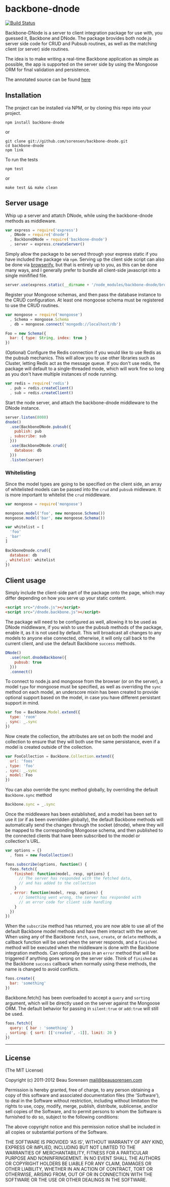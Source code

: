 # backbone-dnode 

[![Build Status](https://secure.travis-ci.org/sorensen/backbone-dnode.png)](http://travis-ci.org/sorensen/backbone-dnode) 
    

Backbone-DNode is a server to client integration package for use with, you guessed it, 
Backbone and DNode. The package brovides both node.js server side code for CRUD and 
Pubsub routines, as well as the matching client (or server) side routines.

The idea is to make writing a real-time Backbone application as simple as possible, 
the app is supported on the server side by using the Mongoose ORM for final validation
and persistence.

The annotated source can be found [here](http://sorensen.com/backbone-dnode/dnode.backbone.html)


## Installation

The project can be installed via NPM, or by cloning this repo into your project.

    npm install backbone-dnode

or

    git clone git://github.com/sorensen/backbone-dnode.git
    cd backbone-dnode
    npm link


To run the tests

    npm test

or

    make test && make clean


## Server usage

Whip up a server and attatch DNode, while using the backbone-dnode
methods as middleware.

```javascript
var express = require('express')
  , DNode = require('dnode')
  , BackboneDNode = require('backbone-dnode')
  , server = express.createServer()
```

Simply allow the package to be served through your express static if 
you have included the package via `npm`. Serving up the client side script 
can also be done via [browserify](https://github.com/substack/node-browserify), 
but that is entirely up to you, as this can be done many ways, and I generally 
prefer to bundle all client-side javascript into a single minifified file.

```javascript
server.use(express.static(__dirname + '/node_modules/backbone-dnode/browser'))
```

Register your Mongoose schemas, and then pass the database 
instance to the CRUD configuration. At least one mongoose 
schema must be registered to use the CRUD routines.

```javascript
var mongoose = require('mongoose')
  , Schema = mongoose.Schema
  , db = mongoose.connect('mongodb://localhost/db')

Foo = new Schema({
  bar: { type: String, index: true }
})
```

(Optional) Configure the Redis connection if you would like to use Redis 
as the pubsub mechanics. This will allow you to use other libraries 
such as Cluster, letting Redis act as the message queue. If you don't 
use redis, the package will default to a single-threaded mode, which will 
work fine so long as you don't have multiple instances of node running.

```javascript
var redis = require('redis')
  , pub = redis.createClient()
  , sub = redis.createClient()
```

Start the node server, and attach the backbone-dnode middleware
to the DNode instance.

```javascript
server.listen(8080)
dnode()
  .use(BackboneDNode.pubsub({
    publish: pub
  , subscribe: sub 
  }))
  .use(BackboneDNode.crud({
    database: db
  }))
  .listen(server)
```


### Whitelisting

Since the model types are going to be specified on the client side, an array 
of whitelisted models can be passed into the `crud` and `pubsub` midleware.
It is more important to whitelist the `crud` middleware.

```javascript
var mongoose = require('mongoose')

mongoose.model('foo', new mongoose.Schema())
mongoose.model('bar', new mongoose.Schema())

var whitelist = [
  'foo'
, 'bar'
]

BackboneDnode.crud({
  database: db
, whitelist: whitelist
})
```


## Client usage

Simply include the client-side part of the package onto the page, which
may differ depending on how you serve up your static content.

```html
<script src="/dnode.js"></script>
<script src="/dnode.backbone.js"></script>
```

The package will need to be configured as well, allowing it to be used
as DNode middleware, if you wish to use the pubsub methods of the package, 
enable it, as it is not used by default.  This will broadcast all changes 
to any models to anyone else connected, otherwise, it will only call back to 
the current client, and use the default Backbone `success` methods.

```javascript
DNode()
  .use(root.dnodeBackbone({
    pubsub: true
  }))
  .connect()
```


To connect to node.js and mongoose from the browser (or on the server), 
a model `type` for mongoose must be specified, as well as overriding the 
`sync` method on each model, an underscore mixin has been created to
provide optional support based on the model, in case you have different 
persistant support in mind.

```javascript
var foo = Backbone.Model.extend({
  type: 'room'
, sync: _.sync
})
```

Now create the collection, the attributes are set on both the model and 
collection to ensure that they will both use the same persistance, even if 
a model is created outside of the collection.

```javascript
var FooCollection = Backbone.Collection.extend({
  url: 'foos'
, type: 'foo'
, sync: _.sync
, model: Foo
})
```

You can also override the sync method globally, by overriding 
the default `Backbone.sync` method

```javascript
Backbone.sync = _.sync
```

Once the middleware has been established, and a model has been set to use 
it (or if as been overridden globally), the default Backbone methods will 
automatically send the changes through the socket (dnode), where they will 
be mapped to the corresponding Mongoose schema, and then published to the 
connected clients that have been subscribed to the model or collection's URL.

```javascript
var options = {}
  , foos = new FooCollection()

foos.subscribe(options, function() {
  foos.fetch({
    finished: function(model, resp, options) {
      // The server has responded with the fetched data, 
      // and has added to the collection
    }
  , error: function(model, resp, options) {
      // Something went wrong, the server has responded with 
      // an error code for client side handling
    }
  })
})
```

When the `subscribe` method has returned, you are now able to use all of the default 
Backbone model methods and have them interact with the server.  When using any of the 
Backbone `fetch`, `save`, `create`, or `delete` methods, a callback function will be 
used when the server responds, and a `finished` method will be executed when the middleware 
is done with the Backbone integration methods. Can optionally pass in an `error` method that 
will be triggered if anything goes wrong on the server side.  Think of `finished` as the 
Backbone `success` callback when normally using these methods, the name is changed to avoid 
conflicts.

```javascript
foos.create({
  bar: 'something'
})
```

Backbone.fetch() has been overloaded to accept a `query` and `sorting` argument, which will be 
directly used on the server against the Mongoose ORM.  The default behavior for passing in `silent:true` 
or `add:true` will still be used.

```javascript
foos.fetch({
  query: { bar : 'something' }
, sorting: { sort: [['created', -1]], limit: 20 }
})
```


***

## License

(The MIT License)

Copyright (c) 2011-2012 Beau Sorensen <mail@beausorensen.com>

Permission is hereby granted, free of charge, to any person obtaining
a copy of this software and associated documentation files (the
'Software'), to deal in the Software without restriction, including
without limitation the rights to use, copy, modify, merge, publish,
distribute, sublicense, and/or sell copies of the Software, and to
permit persons to whom the Software is furnished to do so, subject to
the following conditions:

The above copyright notice and this permission notice shall be
included in all copies or substantial portions of the Software.

THE SOFTWARE IS PROVIDED 'AS IS', WITHOUT WARRANTY OF ANY KIND,
EXPRESS OR IMPLIED, INCLUDING BUT NOT LIMITED TO THE WARRANTIES OF
MERCHANTABILITY, FITNESS FOR A PARTICULAR PURPOSE AND NONINFRINGEMENT.
IN NO EVENT SHALL THE AUTHORS OR COPYRIGHT HOLDERS BE LIABLE FOR ANY
CLAIM, DAMAGES OR OTHER LIABILITY, WHETHER IN AN ACTION OF CONTRACT,
TORT OR OTHERWISE, ARISING FROM, OUT OF OR IN CONNECTION WITH THE
SOFTWARE OR THE USE OR OTHER DEALINGS IN THE SOFTWARE.

